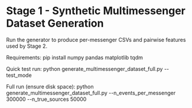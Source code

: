 # Stage 1 - Synthetic Multimessenger Dataset Generation

Run the generator to produce per-messenger CSVs and pairwise features used by Stage 2.

Requirements:
pip install numpy pandas matplotlib tqdm

Quick test run:
python generate_multimessenger_dataset_full.py --test_mode

Full run (ensure disk space):
python generate_multimessenger_dataset_full.py --n_events_per_messenger 300000 --n_true_sources 50000
